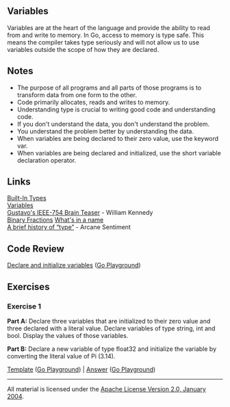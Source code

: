 ## Variables

Variables are at the heart of the language and provide the ability to read from and write to memory. In Go, access to memory is type safe. This means the compiler takes type seriously and will not allow us to use variables outside the scope of how they are declared.

## Notes

* The purpose of all programs and all parts of those programs is to transform data from one form to the other.
* Code primarily allocates, reads and writes to memory.
* Understanding type is crucial to writing good code and understanding code.
* If you don't understand the data, you don't understand the problem.
* You understand the problem better by understanding the data.
* When variables are being declared to their zero value, use the keyword var.
* When variables are being declared and initialized, use the short variable declaration operator.

## Links

[Built-In Types](http://golang.org/ref/spec#Boolean_types)    
[Variables](https://golang.org/doc/effective_go.html#variables)    
[Gustavo's IEEE-754 Brain Teaser](https://www.ardanlabs.com/blog/2013/08/gustavos-ieee-754-brain-teaser.html) - William Kennedy    
[Binary Fractions](https://www.electronics-tutorials.ws/binary/binary-fractions.html)
[What's in a name](https://www.youtube.com/watch?v=sFUSP8Au_PE)    
[A brief history of “type”](http://arcanesentiment.blogspot.com/2015/01/a-brief-history-of-type.html) - Arcane Sentiment    

## Code Review

[Declare and initialize variables](example1/example1.go) ([Go Playground](https://play.golang.org/p/xD_6ghgB7wm))

## Exercises

### Exercise 1 

**Part A:** Declare three variables that are initialized to their zero value and three declared with a literal value. Declare variables of type string, int and bool. Display the values of those variables.

**Part B:** Declare a new variable of type float32 and initialize the variable by converting the literal value of Pi (3.14).

[Template](exercises/template1/template1.go) ([Go Playground](https://play.golang.org/p/mQiNGaMaiAa)) | 
[Answer](exercises/exercise1/exercise1.go) ([Go Playground](https://play.golang.org/p/Ygxt9kW_WAV))
___
All material is licensed under the [Apache License Version 2.0, January 2004](http://www.apache.org/licenses/LICENSE-2.0).
